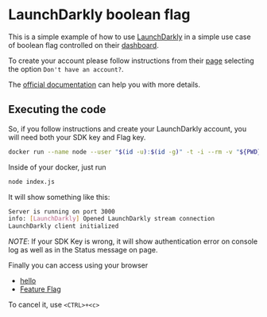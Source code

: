 # LaunchDarkly boolean flag

This is a simple example of how to use [LaunchDarkly](https://launchdarkly.com/) in a simple use case of boolean flag controlled on their [dashboard](https://app.launchdarkly.com/).

To create your account please follow instructions from their [page](https://app.launchdarkly.com/) selecting the option `Don't have an account?`.

The [official documentation](https://docs.launchdarkly.com/home/getting-started) can help you with more details.

## Executing the code

So, if you follow instructions and create your LaunchDarkly account, you will need both your SDK key and Flag key.

```bash
docker run --name node --user "$(id -u):$(id -g)" -t -i --rm -v "${PWD}":/usr/src -w /usr/src -p 3000:3000 -e LAUNCHDARKLY_SDK_KEY='sdk-0123456-789s4-123abc' -e LAUNCHDARKLY_FLAG_KEY='myflag' node:lts-slim /bin/bash
```

Inside of your docker, just run

```bash
node index.js
```

It will show something like this:

```bash
Server is running on port 3000
info: [LaunchDarkly] Opened LaunchDarkly stream connection
LaunchDarkly client initialized
```

*NOTE*: If your SDK Key is wrong, it will show authentication error on console log as well as in the Status message on page.

Finally you can access using your browser

* [hello](http://127.0.0.1:3000/)
* [Feature Flag](http://127.0.0.1:3000/feature-flag)

To cancel it, use `<CTRL>+<c>`
